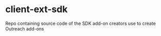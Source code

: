 # client-ext-sdk
Repo containing source code of the SDK add-on creators use to create Outreach add-ons
